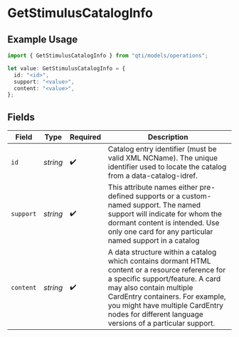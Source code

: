# GetStimulusCatalogInfo

## Example Usage

```typescript
import { GetStimulusCatalogInfo } from "qti/models/operations";

let value: GetStimulusCatalogInfo = {
  id: "<id>",
  support: "<value>",
  content: "<value>",
};
```

## Fields

| Field                                                                                                                                                                                                                                                                                              | Type                                                                                                                                                                                                                                                                                               | Required                                                                                                                                                                                                                                                                                           | Description                                                                                                                                                                                                                                                                                        |
| -------------------------------------------------------------------------------------------------------------------------------------------------------------------------------------------------------------------------------------------------------------------------------------------------- | -------------------------------------------------------------------------------------------------------------------------------------------------------------------------------------------------------------------------------------------------------------------------------------------------- | -------------------------------------------------------------------------------------------------------------------------------------------------------------------------------------------------------------------------------------------------------------------------------------------------- | -------------------------------------------------------------------------------------------------------------------------------------------------------------------------------------------------------------------------------------------------------------------------------------------------- |
| `id`                                                                                                                                                                                                                                                                                               | *string*                                                                                                                                                                                                                                                                                           | :heavy_check_mark:                                                                                                                                                                                                                                                                                 | Catalog entry identifier (must be valid XML NCName). The unique identifier used to locate the catalog from a data-catalog-idref.                                                                                                                                                                   |
| `support`                                                                                                                                                                                                                                                                                          | *string*                                                                                                                                                                                                                                                                                           | :heavy_check_mark:                                                                                                                                                                                                                                                                                 | This attribute names either pre-defined supports or a custom-named support. The named support will indicate for whom the dormant content is intended. Use only one card for any particular named support in a catalog                                                                              |
| `content`                                                                                                                                                                                                                                                                                          | *string*                                                                                                                                                                                                                                                                                           | :heavy_check_mark:                                                                                                                                                                                                                                                                                 | A data structure within a catalog which contains dormant HTML content or a resource reference for a specific support/feature. A card may also contain multiple CardEntry containers. For example, you might have multiple CardEntry nodes for different language versions of a particular support. |